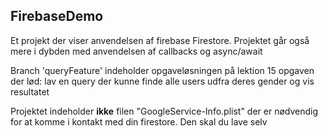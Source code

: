 ## FirebaseDemo
Et projekt der viser anvendelsen af firebase Firestore.
Projektet går også mere i dybden med anvendelsen af callbacks og async/await

Branch 'queryFeature' indeholder opgaveløsningen på lektion 15 opgaven der lød:
lav en query der kunne finde alle users udfra deres gender og vis resultatet

Projektet indeholder __ikke__ filen "GoogleService-Info.plist" der er nødvendig for at komme i kontakt med din firestore. Den skal du lave selv
